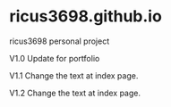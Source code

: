 # ricus3698.github.io
ricus3698 personal project

V1.0
Update for portfolio

V1.1
Change the text at index page.

V1.2
Change the text at index page.
